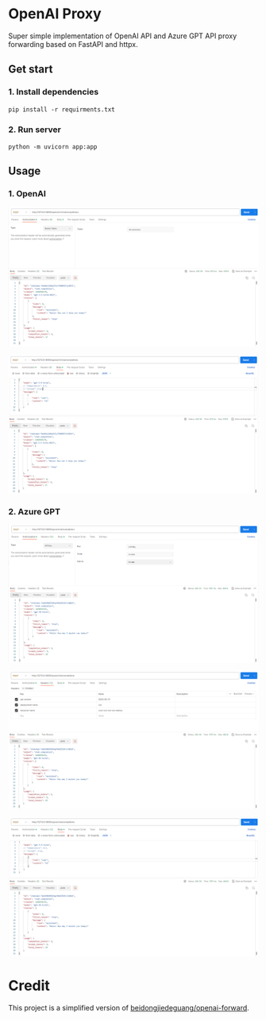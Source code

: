 # OpenAI Proxy

Super simple implementation of OpenAI API and Azure GPT API proxy forwarding based on FastAPI and httpx.



## Get start

### 1. Install dependencies

```shell
pip install -r requirments.txt
```

### 2. Run server

```shell
python -m uvicorn app:app
```

## Usage

### 1. OpenAI 

![openai_usage_authorization.png](images/openai_usage_authorization.png)

![openai_usage_body.png](images/openai_usage_body.png)

### 2. Azure GPT

![azure_gpt_usage_authorization.png](images/azure_gpt_usage_authorization.png)

![azure_gpt_usage_header.png](images/azure_gpt_usage_header.png)

![azure_gpt_usage_body.png](images/azure_gpt_usage_body.png)

# Credit

This project is a simplified version
of [beidongjiedeguang/openai-forward](https://github.com/beidongjiedeguang/openai-forward).